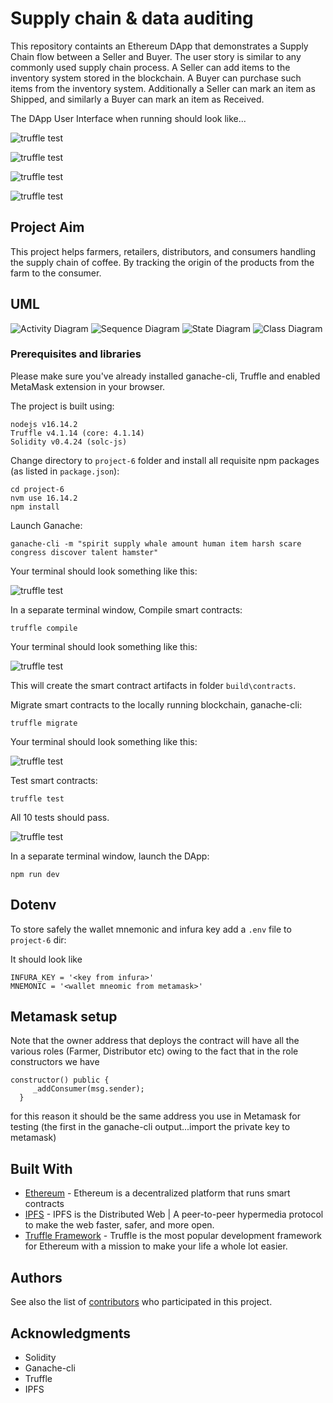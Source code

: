 # Supply chain & data auditing

This repository containts an Ethereum DApp that demonstrates a Supply Chain flow between a Seller and Buyer. The user story is similar to any commonly used supply chain process. A Seller can add items to the inventory system stored in the blockchain. A Buyer can purchase such items from the inventory system. Additionally a Seller can mark an item as Shipped, and similarly a Buyer can mark an item as Received.

The DApp User Interface when running should look like...

![truffle test](images/ftc_product_overview.png)

![truffle test](images/ftc_farm_details.png)

![truffle test](images/ftc_product_details.png)

![truffle test](images/ftc_transaction_history.png)


## Project Aim

This project helps farmers, retailers, distributors, and consumers handling the supply chain of coffee. By tracking the origin of the products from the farm to the consumer.

## UML

![Activity Diagram](images/UML/FairTrade_Activity%20-%20Flowchart%20with%20swimlanes.png)
![Sequence Diagram](images/UML/Fair%20Trade%20Coffee_%20Sequence.png)
![State Diagram](images/UML/Coffee%20State%20Diagram.png)
![Class Diagram](images/UML/Fair%20Trade_%20Class%20Diagram.png)


### Prerequisites and libraries

Please make sure you've already installed ganache-cli, Truffle and enabled MetaMask extension in your browser.

The project is built using:

```
nodejs v16.14.2
Truffle v4.1.14 (core: 4.1.14)
Solidity v0.4.24 (solc-js)
```

Change directory to ```project-6``` folder and install all requisite npm packages (as listed in ```package.json```):

```
cd project-6
nvm use 16.14.2
npm install
```

Launch Ganache:

```
ganache-cli -m "spirit supply whale amount human item harsh scare congress discover talent hamster"
```

Your terminal should look something like this:

![truffle test](images/ganache-cli.png)

In a separate terminal window, Compile smart contracts:

```
truffle compile
```

Your terminal should look something like this:

![truffle test](images/truffle_compile.png)

This will create the smart contract artifacts in folder ```build\contracts```.

Migrate smart contracts to the locally running blockchain, ganache-cli:

```
truffle migrate
```

Your terminal should look something like this:

![truffle test](images/truffle_migrate.png)

Test smart contracts:

```
truffle test
```

All 10 tests should pass.

![truffle test](images/truffle_test.png)

In a separate terminal window, launch the DApp:

```
npm run dev
```

## Dotenv

To store safely the wallet mnemonic and infura key add a `.env` file to `project-6` dir:

It should look like

```
INFURA_KEY = '<key from infura>'
MNEMONIC = '<wallet mneomic from metamask>'
```

## Metamask setup

Note that the owner address that deploys the contract will have all the various roles
(Farmer, Distributor etc) owing to the fact that in the role constructors we have

```  
constructor() public {
     _addConsumer(msg.sender);
  }
```

for this reason it should be the same address you use in Metamask for testing 
(the first in the ganache-cli output...import the private key to metamask)


## Built With

* [Ethereum](https://www.ethereum.org/) - Ethereum is a decentralized platform that runs smart contracts
* [IPFS](https://ipfs.io/) - IPFS is the Distributed Web | A peer-to-peer hypermedia protocol
to make the web faster, safer, and more open.
* [Truffle Framework](http://truffleframework.com/) - Truffle is the most popular development framework for Ethereum with a mission to make your life a whole lot easier.


## Authors

See also the list of [contributors](https://github.com/your/project/contributors.md) who participated in this project.

## Acknowledgments

* Solidity
* Ganache-cli
* Truffle
* IPFS
